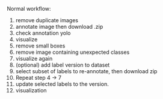 Normal workflow:
1. remove duplicate images
2. annotate image then download .zip
3. check annotation yolo
4. visualize
5. remove small boxes
6. remove image containing unexpected classes
7. visualize again
8. (optional) add label version to dataset
9. select subset of labels to re-annotate, then download zip
10. Repeat step 4 -> 7
11. update selected labels to the version.
12. visualization